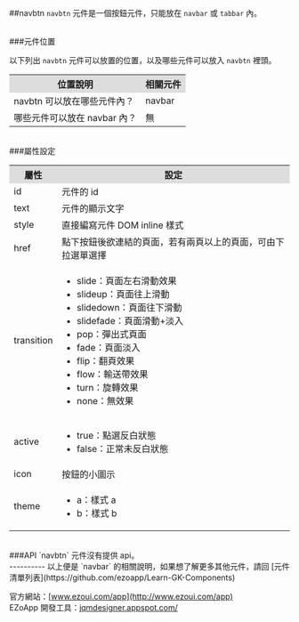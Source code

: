 ##navbtn
`navbtn` 元件是一個按鈕元件，只能放在 `navbar` 或 `tabbar` 內。 

<br/>
###元件位置

以下列出 `navbtn` 元件可以放置的位置，以及哪些元件可以放入 `navbtn` 裡頭。
<table>
<tr>
<th style="background:#ddd;">位置說明</th>
<th style="background:#ddd;">相關元件</th>
</tr>
<tr>
<td>navbtn 可以放在哪些元件內？
</td>
<td>navbar</td>
</tr>
<tr>
<td>哪些元件可以放在 navbar 內？</td>
<td>無</td>
</tr>
</table>

<br/>
###屬性設定
<table>

<tr>
<th style="background:#ddd;">屬性</th>
<th style="background:#ddd;">設定</th>
</tr>

<tr>
<td>id</td>
<td>元件的 id</td>
</tr>

<tr>
<td>text</td>
<td>元件的顯示文字</td>
</tr>

<tr>
<td>style</td>
<td>直接編寫元件 DOM inline 樣式</td>
</tr>

<tr>
<td>href</td>
<td>點下按鈕後欲連結的頁面，若有兩頁以上的頁面，可由下拉選單選擇</td>
</tr>

<tr>
<td>transition</td>
<td><ul>
<li>slide：頁面左右滑動效果</li>
<li>slideup：頁面往上滑動</li>
<li>slidedown：頁面往下滑動</li>
<li>slidefade：頁面滑動+淡入</li>
<li>pop：彈出式頁面</li>
<li>fade：頁面淡入</li>
<li>flip：翻頁效果</li>
<li>flow：輸送帶效果</li>
<li>turn：旋轉效果</li>
<li>none：無效果</li>
</ul></td>
</tr>

<tr>
<td>active</td>
<td><ul>
<li>true：點選反白狀態</li>
<li>false：正常未反白狀態</li>
</ul></td>
</tr>

<tr>
<td>icon</td>
<td>按鈕的小圖示</td>
</tr>

<tr>
<td>theme</td>
<td><ul>
<li>a：樣式 a</li>
<li>b：樣式 b</li>
</ul></td>
</tr>

</table>

<br/>
###API
`navbtn` 元件沒有提供 api。


<br/>
----------
以上便是 `navbar` 的相關說明，如果想了解更多其他元件，請回 [元件清單列表](https://github.com/ezoapp/Learn-GK-Components)  

官方網站：[www.ezoui.com/app](http://www.ezoui.com/app)  
EZoApp 開發工具：[jqmdesigner.appspot.com/](http://jqmdesigner.appspot.com/)




